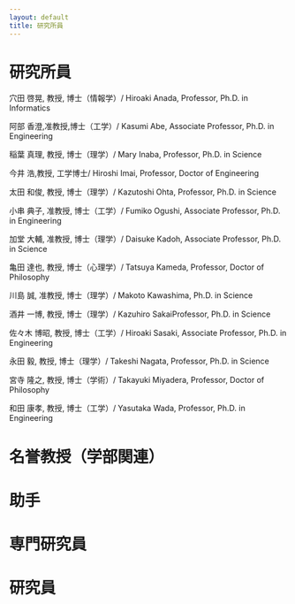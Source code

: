 ```yaml
---
layout: default
title: 研究所員
---
```


# 研究所員

穴田 啓晃, 教授, 博士（情報学）/ Hiroaki Anada, Professor, Ph.D. in Informatics

阿部 香澄,准教授,博士（工学）/ Kasumi Abe, Associate Professor, Ph.D. in Engineering

稲葉 真理, 教授, 博士（理学）/ Mary Inaba, Professor, Ph.D. in Science

今井 浩,教授, 工学博士/ Hiroshi Imai, Professor, Doctor of Engineering

太田 和俊, 教授, 博士（理学）/ Kazutoshi Ohta, Professor, Ph.D. in Science

小串 典子, 准教授, 博士（工学）/ Fumiko Ogushi, Associate Professor, Ph.D. in Engineering

加堂 大輔, 准教授, 博士（理学）/ Daisuke Kadoh, Associate Professor, Ph.D. in Science

亀田 達也, 教授, 博士（心理学）/ Tatsuya Kameda, Professor, Doctor of Philosophy

川島 誠, 准教授, 博士（理学）/ Makoto Kawashima, Ph.D. in Science

酒井 一博, 教授, 博士（理学）/ Kazuhiro SakaiProfessor, Ph.D. in Science

佐々木 博昭, 教授, 博士（工学）/ Hiroaki Sasaki, Associate Professor, Ph.D. in Engineering

永田 毅, 教授, 博士（理学）/ Takeshi Nagata, Professor, Ph.D. in Science

宮寺 隆之, 教授, 博士（学術）/ Takayuki Miyadera, Professor, Doctor of Philosophy

和田 康孝, 教授, 博士（工学）/ Yasutaka Wada, Professor, Ph.D. in Engineering

# 名誉教授（学部関連）

# 助手

# 専門研究員

# 研究員
